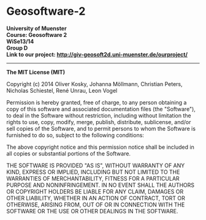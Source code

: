 Geosoftware-2
=============

**University of Muenster**<br/>
**Course: Geosoftware 2**<br/>
**WiSe13/14**<br/>
**Group D** <br/>
**Link to our project: http://giv-geosoft2d.uni-muenster.de/ourproject/** <br/>

***


**The MIT License (MIT)**

Copyright (c) 2014 Oliver Kosky, Johanna Möllmann, Christian Peters, Nicholas Schiestel, René Unrau, Leon Vogel

Permission is hereby granted, free of charge, to any person obtaining a copy
of this software and associated documentation files (the "Software"), to deal
in the Software without restriction, including without limitation the rights
to use, copy, modify, merge, publish, distribute, sublicense, and/or sell
copies of the Software, and to permit persons to whom the Software is
furnished to do so, subject to the following conditions:

The above copyright notice and this permission notice shall be included in
all copies or substantial portions of the Software.

THE SOFTWARE IS PROVIDED "AS IS", WITHOUT WARRANTY OF ANY KIND, EXPRESS OR
IMPLIED, INCLUDING BUT NOT LIMITED TO THE WARRANTIES OF MERCHANTABILITY,
FITNESS FOR A PARTICULAR PURPOSE AND NONINFRINGEMENT. IN NO EVENT SHALL THE
AUTHORS OR COPYRIGHT HOLDERS BE LIABLE FOR ANY CLAIM, DAMAGES OR OTHER
LIABILITY, WHETHER IN AN ACTION OF CONTRACT, TORT OR OTHERWISE, ARISING FROM,
OUT OF OR IN CONNECTION WITH THE SOFTWARE OR THE USE OR OTHER DEALINGS IN
THE SOFTWARE.
